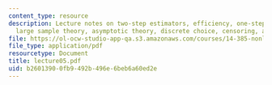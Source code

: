 ```yaml
---
content_type: resource
description: Lecture notes on two-step estimators, efficiency, one-step estimators,
  large sample theory, asymptotic theory, discrete choice, censoring, and sample selection.
file: https://ol-ocw-studio-app-qa.s3.amazonaws.com/courses/14-385-nonlinear-econometric-analysis-fall-2007/b26013900fb9492b496e6beb6a60ed2e_lecture05.pdf
file_type: application/pdf
resourcetype: Document
title: lecture05.pdf
uid: b2601390-0fb9-492b-496e-6beb6a60ed2e
---
```

